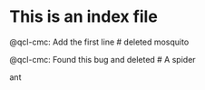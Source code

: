 # This is an index file
@qcl-cmc: Add the first line # deleted mosquito


@qcl-cmc: Found this bug and deleted # A spider

ant

